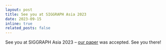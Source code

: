 ```yaml
---
layout: post
title: See you at SIGGRAPH Asia 2023
date: 2023-09-15
inline: true
related_posts: false
---
```

See you at SIGGRAPH Asia 2023 – [our paper](/publications/machine-made-sketch-reconstruction/) was accepted. See you there!